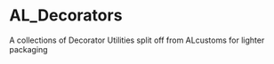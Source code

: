# AL_Decorators
 A collections of Decorator Utilities split off from ALcustoms for lighter packaging
